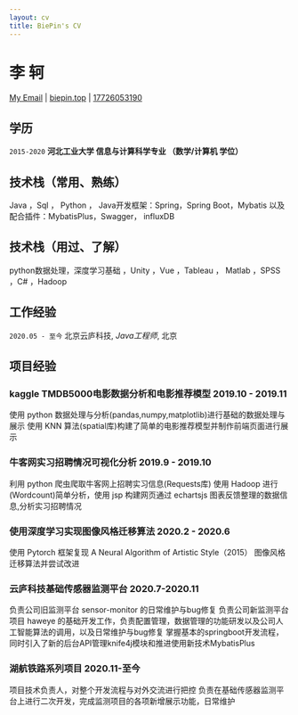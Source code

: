 ```yaml
---
layout: cv
title: BiePin's CV
---
```

# 李 轲

<div id="webaddress">
<a href="biepin@outlook.com">My Email</a>
| <a href="http://biepin.top">biepin.top</a>
| <a href="17726053190">17726053190</a>
</div>

## 学历 

`2015-2020`
__河北工业大学 信息与计算科学专业 （数学/计算机 学位）__



## 技术栈（常用、熟练）
 Java ，Sql ， Python ， Java开发框架：Spring，Spring Boot，Mybatis 以及配合插件：MybatisPlus，Swagger， influxDB


## 技术栈（用过、了解）
python数据处理，深度学习基础 ，Unity ，Vue ，Tableau ， Matlab ，SPSS ，C# ，Hadoop 


## 工作经验

`2020.05 - 至今`
北京云庐科技, *Java工程师*, 北京

## 项目经验

### kaggle TMDB5000电影数据分析和电影推荐模型 2019.10 - 2019.11
 使用 python 数据处理与分析(pandas,numpy,matplotlib)进行基础的数据处理与展示
 使用 KNN 算法(spatial库)构建了简单的电影推荐模型并制作前端页面进行展示
 
### 牛客网实习招聘情况可视化分析 2019.9 - 2019.10
 利用 python 爬虫爬取牛客网上招聘实习信息(Requests库)
 使用 Hadoop 进行(Wordcount)简单分析，使用 jsp 构建网页通过 echartsjs 图表反馈整理的数据信息,分析实习招聘情况

### 使用深度学习实现图像风格迁移算法 2020.2 - 2020.6
 使用 Pytorch 框架复现 A Neural Algorithm of Artistic Style（2015） 图像风格迁移算法并尝试改进

### 云庐科技基础传感器监测平台 2020.7-2020.11
 负责公司旧监测平台 sensor-monitor 的日常维护与bug修复
 负责公司新监测平台项目 haweye 的基础开发工作，负责配置管理，数据管理的功能研发以及公司人工智能算法的调用，以及日常维护与bug修复
 掌握基本的springboot开发流程，同时引入了新的后台API管理knife4j模块和推进使用新技术MybatisPlus


### 湖航铁路系列项目 2020.11-至今
 项目技术负责人，对整个开发流程与对外交流进行把控
 负责在基础传感器监测平台上进行二次开发，完成监测项目的各项新增展示功能，日常维护


<!-- ### Footer

Last updated: 12 2020 -->



